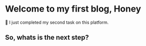 # Welcome to my first blog, Honey

🎉 I just completed my second task on this platform. 

## So, whats is the next step?


